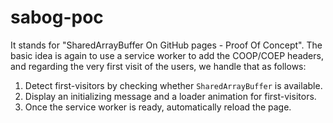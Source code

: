 
# sabog-poc

It stands for "SharedArrayBuffer On GitHub pages - Proof Of Concept". The basic idea is again to use a service worker to add the COOP/COEP headers, and regarding the very first visit of the users, we handle that as follows:

1. Detect first-visitors by checking whether `SharedArrayBuffer` is available.
2. Display an initializing message and a loader animation for first-visitors.
3. Once the service worker is ready, automatically reload the page.